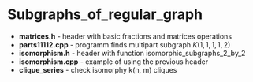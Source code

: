 # Subgraphs_of_regular_graph

- **matrices.h** - header with basic fractions and matrices operations
- **parts11112.cpp** - programm finds multipart subgraph $K(1, 1, 1, 1, 2)$
- **isomorphism.h** - header with function isomorphic_subgraphs_2_by_2
- **isomorphism.cpp** - example of using the previous header
- **clique_series** - check isomorphy k(n, m) cliques
